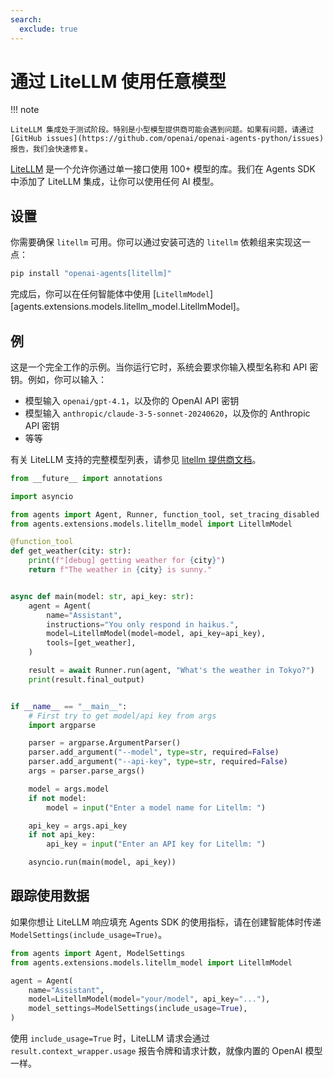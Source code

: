 ```yaml
---
search:
  exclude: true
---
```

# 通过 LiteLLM 使用任意模型

!!! note

    LiteLLM 集成处于测试阶段。特别是小型模型提供商可能会遇到问题。如果有问题，请通过 [GitHub issues](https://github.com/openai/openai-agents-python/issues) 报告，我们会快速修复。

[LiteLLM](https://docs.litellm.ai/docs/) 是一个允许你通过单一接口使用 100+ 模型的库。我们在 Agents SDK 中添加了 LiteLLM 集成，让你可以使用任何 AI 模型。

## 设置

你需要确保 `litellm` 可用。你可以通过安装可选的 `litellm` 依赖组来实现这一点：

```bash
pip install "openai-agents[litellm]"
```

完成后，你可以在任何智能体中使用 [`LitellmModel`][agents.extensions.models.litellm_model.LitellmModel]。

## 例

这是一个完全工作的示例。当你运行它时，系统会要求你输入模型名称和 API 密钥。例如，你可以输入：

- 模型输入 `openai/gpt-4.1`，以及你的 OpenAI API 密钥
- 模型输入 `anthropic/claude-3-5-sonnet-20240620`，以及你的 Anthropic API 密钥
- 等等

有关 LiteLLM 支持的完整模型列表，请参见 [litellm 提供商文档](https://docs.litellm.ai/docs/providers)。

```python
from __future__ import annotations

import asyncio

from agents import Agent, Runner, function_tool, set_tracing_disabled
from agents.extensions.models.litellm_model import LitellmModel

@function_tool
def get_weather(city: str):
    print(f"[debug] getting weather for {city}")
    return f"The weather in {city} is sunny."


async def main(model: str, api_key: str):
    agent = Agent(
        name="Assistant",
        instructions="You only respond in haikus.",
        model=LitellmModel(model=model, api_key=api_key),
        tools=[get_weather],
    )

    result = await Runner.run(agent, "What's the weather in Tokyo?")
    print(result.final_output)


if __name__ == "__main__":
    # First try to get model/api key from args
    import argparse

    parser = argparse.ArgumentParser()
    parser.add_argument("--model", type=str, required=False)
    parser.add_argument("--api-key", type=str, required=False)
    args = parser.parse_args()

    model = args.model
    if not model:
        model = input("Enter a model name for Litellm: ")

    api_key = args.api_key
    if not api_key:
        api_key = input("Enter an API key for Litellm: ")

    asyncio.run(main(model, api_key))
```

## 跟踪使用数据

如果你想让 LiteLLM 响应填充 Agents SDK 的使用指标，请在创建智能体时传递 `ModelSettings(include_usage=True)`。

```python
from agents import Agent, ModelSettings
from agents.extensions.models.litellm_model import LitellmModel

agent = Agent(
    name="Assistant",
    model=LitellmModel(model="your/model", api_key="..."),
    model_settings=ModelSettings(include_usage=True),
)
```

使用 `include_usage=True` 时，LiteLLM 请求会通过 `result.context_wrapper.usage` 报告令牌和请求计数，就像内置的 OpenAI 模型一样。
